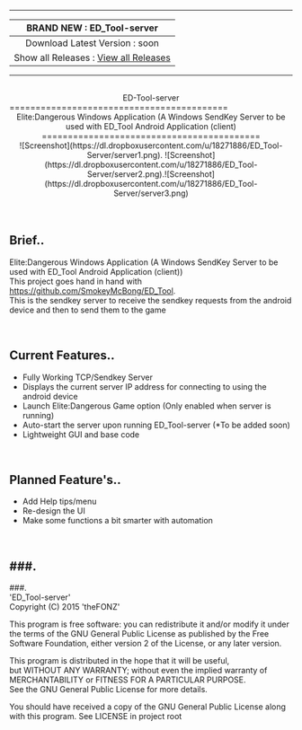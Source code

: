 -------
| BRAND NEW :  ED_Tool-server |
| :------------: |
| Download Latest Version :  soon |
| Show all Releases : [ View all Releases ](https://github.com/SmokeyMcBong/ED_Tool-server/releases) |

-------
<br />

<center>ED-Tool-server</center>
==========================================
<center>Elite:Dangerous Windows Application (A Windows SendKey Server to be used with ED_Tool Android Application (client)</center>

<center>==========================================</center>

<center>![Screenshot](https://dl.dropboxusercontent.com/u/18271886/ED_Tool-Server/server1.png). 
![Screenshot](https://dl.dropboxusercontent.com/u/18271886/ED_Tool-Server/server2.png).![Screenshot](https://dl.dropboxusercontent.com/u/18271886/ED_Tool-Server/server3.png) 
</center>

<br />
<br />

Brief..
------------

Elite:Dangerous Windows Application (A Windows SendKey Server to be used with ED_Tool Android Application (client))  
This project goes hand in hand with https://github.com/SmokeyMcBong/ED_Tool.  
This is the sendkey server to receive the sendkey requests from the android device and then to send them to the game

<br />

Current Features..
------------
* Fully Working TCP/Sendkey Server
* Displays the current server IP address for connecting to using the android device
* Launch Elite:Dangerous Game option (Only enabled when server is running)
* Auto-start the server upon running ED_Tool-server (*To be added soon)
* Lightweight GUI and base code


<br />

Planned Feature's..
------------
* Add Help tips/menu
* Re-design the UI
* Make some functions a bit smarter with automation


<br />

###.
-------
###.
<br />
'ED_Tool-server'  
Copyright (C) 2015  'theFONZ'

This program is free software: you can redistribute it and/or modify
it under the terms of the GNU General Public License as published by
the Free Software Foundation, either version 2 of the License, or
any later version.

This program is distributed in the hope that it will be useful,  
but WITHOUT ANY WARRANTY; without even the implied warranty of  
MERCHANTABILITY or FITNESS FOR A PARTICULAR PURPOSE.  
See the GNU General Public License for more details.  

You should have received a copy of the GNU General Public License
along with this program. See LICENSE in project root